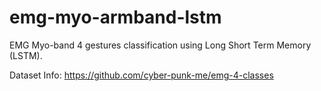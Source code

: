 # emg-myo-armband-lstm


EMG Myo-band 4 gestures classification using Long Short Term Memory (LSTM).

Dataset Info: https://github.com/cyber-punk-me/emg-4-classes
